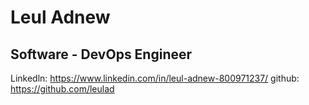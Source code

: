 # Leul Adnew
## Software - DevOps Engineer
Linkedln: https://www.linkedin.com/in/leul-adnew-800971237/
github: https://github.com/leulad
